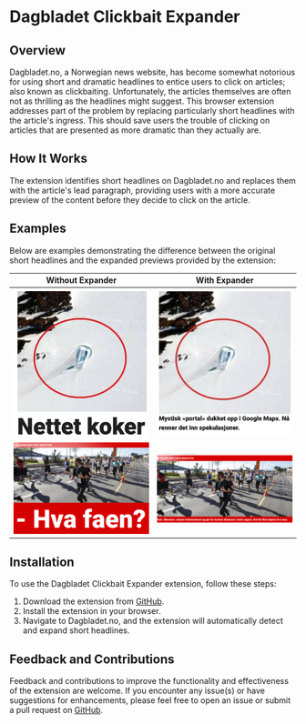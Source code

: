 # Dagbladet Clickbait Expander

## Overview
Dagbladet.no, a Norwegian news website, has become somewhat notorious for using short and dramatic headlines to entice users to click on articles; also known as clickbaiting. Unfortunately, the articles themselves are often not as thrilling as the headlines might suggest. This browser extension addresses part of the problem by replacing particularly short headlines with the article's ingress. This should save users the trouble of clicking on articles that are presented as more dramatic than they actually are.

## How It Works
The extension identifies short headlines on Dagbladet.no and replaces them with the article's lead paragraph, providing users with a more accurate preview of the content before they decide to click on the article.

## Examples
Below are examples demonstrating the difference between the original short headlines and the expanded previews provided by the extension:

| Without Expander | With Expander |
|------------------|---------------|
| ![Original Short Headline](./images/without_expander1.png) | ![Expanded Preview](./images/with_expander1.png) |
| ![Original Short Headline](./images/without_expander2.png) | ![Expanded Preview](./images/with_expander2.png) |

## Installation
To use the Dagbladet Clickbait Expander extension, follow these steps:
1. Download the extension from [GitHub](https://github.com/your-username/dagbladet-clickbait-expander).
2. Install the extension in your browser.
3. Navigate to Dagbladet.no, and the extension will automatically detect and expand short headlines.

## Feedback and Contributions
Feedback and contributions to improve the functionality and effectiveness of the extension are welcome. If you encounter any issue(s) or have suggestions for enhancements, please feel free to open an issue or submit a pull request on [GitHub](#).


